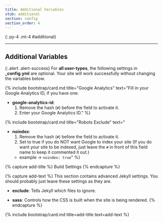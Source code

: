 ```yaml
---
title: Additional Variables
stub: additional
section: config
section_order: 4
---
```


{:.py-4 .mt-4 #additional}
***

## Additional Variables

{:.alert .alert-success}
For **all user-types**, the following settings in **_config.yml** are optional. Your site will work successfully without changing the variables below.

{% include bootstrap/card.md title="Google Analytics" text="Fill in your Google Analytics ID, if you have one: 
- **google-analytics-id**: 
    1. Remove the hash (`#`) before the field to activate it. 
    2. Enter your Google Analytics ID." %}

{% include bootstrap/card.md title="Robots Exclude" text=" 
- **noindex**:
    1. Remove the hash (`#`) before the field to activate it. 
    2. Set to true if you do NOT want Google to index your site (If you do want your site to be indexed, just leave the `#` in front of this field name to keep it commented it out.)
    - example -> `noindex: true`" %}


{% capture add-title %}
Build Settings
{% endcapture %}

{% capture add-text %}
This section contains advanced Jekyll settings. You should probably just leave these settings as they are. 

- **exclude**: Tells Jekyll which files to ignore.

- **sass**: Controls how the CSS is built when the site is being rendered. 
{% endcapture %}

{% include bootstrap/card.md title=add-title text=add-text %}
